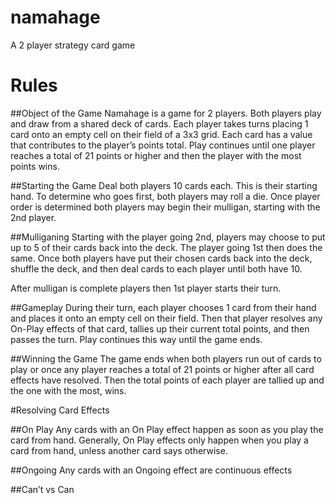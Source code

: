 # namahage
A 2 player strategy card game

# Rules

##Object of the Game
Namahage is a game for 2 players. Both players play and draw from a shared deck of cards. Each player takes turns placing 1 card onto an empty cell on their field of a 3x3 grid. Each card has a value that contributes to the player’s points total. Play continues until one player reaches a total of 21 points or higher and then the player with the most points wins.

##Starting the Game
Deal both players 10 cards each. This is their starting hand. To determine who goes first, both players may roll a die. Once player order is determined both players may begin their mulligan, starting with the 2nd player.

##Mulliganing
Starting with the player going 2nd, players may choose to put up to 5 of their cards back into the deck. The player going 1st then does the same. Once both players have put their chosen cards back into the deck, shuffle the deck, and then deal cards to each player until both have 10.

After mulligan is complete players then 1st player starts their turn.

##Gameplay
During their turn, each player chooses 1 card from their hand and places it onto an empty cell on their field. Then that player resolves any On-Play effects of that card, tallies up their current total points, and then passes the turn. Play continues this way until the game ends.

##Winning the Game
The game ends when both players run out of cards to play or once any player reaches a total of 21 points or higher after all card effects have resolved. Then the total points of each player are tallied up and the one with the most, wins.

#Resolving Card Effects

##On Play
Any cards with an On Play effect happen as soon as you play the card from hand. Generally, On Play effects only happen when you play a card from hand, unless another card says otherwise.

##Ongoing
Any cards with an Ongoing effect are continuous effects 


##Can’t vs Can

